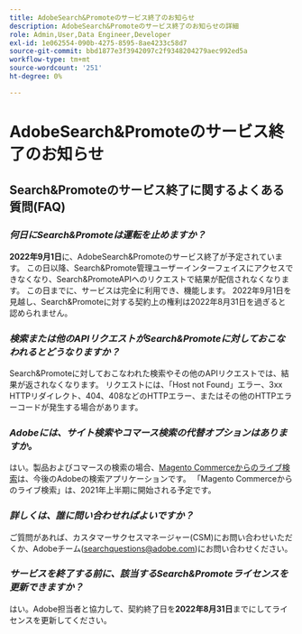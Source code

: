 ```yaml
---
title: AdobeSearch&Promoteのサービス終了のお知らせ
description: AdobeSearch&Promoteのサービス終了のお知らせの詳細
role: Admin,User,Data Engineer,Developer
exl-id: 1e062554-090b-4275-8595-8ae4233c58d7
source-git-commit: bbd1877e3f3942097c2f9348204279aec992ed5a
workflow-type: tm+mt
source-wordcount: '251'
ht-degree: 0%

---
```


# AdobeSearch&amp;Promoteのサービス終了のお知らせ

## Search&amp;Promoteのサービス終了に関するよくある質問(FAQ)

### **_何日にSearch&amp;Promoteは運転を止めますか？_**

**2022年9月1日**&#x200B;に、AdobeSearch&amp;Promoteのサービス終了が予定されています。 この日以降、Search&amp;Promote管理ユーザーインターフェイスにアクセスできなくなり、Search&amp;PromoteAPIへのリクエストで結果が配信されなくなります。 この日までに、サービスは完全に利用でき、機能します。 2022年9月1日を見越し、Search&amp;Promoteに対する契約上の権利は2022年8月31日を過ぎると認められません。

### **_検索または他のAPIリクエストがSearch&amp;Promoteに対しておこなわれるとどうなりますか？_**

Search&amp;Promoteに対しておこなわれた検索やその他のAPIリクエストでは、結果が返されなくなります。 リクエストには、「Host not Found」エラー、3xx HTTPリダイレクト、404、408などのHTTPエラー、またはその他のHTTPエラーコードが発生する場合があります。

### **_Adobeには、サイト検索やコマース検索の代替オプションはありますか。_**

はい。製品およびコマースの検索の場合、[Magento Commerceからのライブ検索](https://blog.adobe.com/en/publish/2020/11/23/new-ai-capabilities-for-magento-commerce-improve-retail.html)は、今後のAdobeの検索アプリケーションです。 「Magento Commerceからのライブ検索」は、2021年上半期に開始される予定です。

<!-- ### **_Can Adobe recommend any frameworks or platforms that offer features similar to Search&Promote?_**

  Yes. If the Search&Promote feature is critical to your marketing strategy, consider the many open-source frameworks that exist to power search, including [Apache Solr](https://solr.apache.org/) and [Elastic Free and Open](https://www.elastic.co/about/free-and-open).  

  Also, both [AWS](https://aws.amazon.com/cloudsearch/) and [Microsoft® Azure](https://azure.microsoft.com/en-us/services/search/) provide cloud-native search capabilities on their respective cloud platforms. You can integrate both options into Adobe Experience Manager Sites to power site search and more. -->

### **_詳しくは、誰に問い合わせればよいですか？_**

ご質問があれば、カスタマーサクセスマネージャー(CSM)にお問い合わせいただくか、Adobeチーム([searchquestions@adobe.com](mailto:searchquestions@adobe.com))にお問い合わせください。

### **_サービスを終了する前に、該当するSearch&amp;Promoteライセンスを更新できますか？_**

はい。Adobe担当者と協力して、契約終了日を&#x200B;**2022年8月31日**&#x200B;までにしてライセンスを更新してください。
